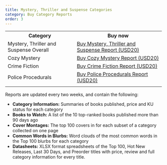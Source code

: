 ```yaml
---
title: Mystery, Thriller and Suspense Categories
category: Buy Category Reports
order: 3
---
```


<table>
  <tr>
    <th>Category</th>
    <th>Buy now</th>
  </tr>
  <tr>
    <td>Mystery, Thriller and Suspense Overall</td>
    <td>
<a class="gumroad-button" href="https://gum.co/157305011" target="_blank">Buy Mystery, Thriller and Suspense Report (USD20)</a></td>
  </tr>
  <tr>
    <td>Cozy Mystery</td>
    <td>
<a class="gumroad-button" href="https://gum.co/6190476011
" target="_blank">Buy Cozy Mystery Report (USD20)</a></td>
  </tr>
  <tr>
    <td>Crime Fiction</td>
    <td>
<a class="gumroad-button" href="https://gum.co/6361460011" target="_blank">Buy Crime Fiction Report (USD20)</a></td>
  </tr>
  <tr>
    <td>Police Procedurals</td>
    <td>
<a class="gumroad-button" href="https://gum.co/157318011" target="_blank">Buy Police Procedurals Report (USD20)</a></td>
  </tr>
  <tr>
    <td></td>
    <td></td>
  </tr>
</table>

Reports are updated every two weeks, and contain the following:

- **Category Information:** Summaries of books published, price and KU status for each category
- **Books to Watch:** A list of the 10 top-ranked books published more than 90 days ago
- **Cover Montages:** The top 100 covers in for each subset of a category collected on one page
- **Common Words in Blurbs:** Word clouds of the most common words in the Top 100 blurbs for each category
- **Datasheets:** XLSX format spreadsheets of the Top 100, Hot New Releases, Last 30 Days, and Preorder titles with price, review and full category information for every title.